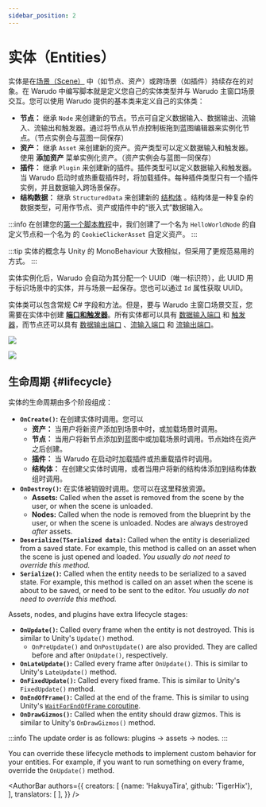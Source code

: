 ```yaml
---
sidebar_position: 2
---
```


# 实体（Entities）

实体是在[场景（Scene）](scene) 中（如节点、资产）或跨场景（如插件）持续存在的对象。在 Warudo 中编写脚本就是定义您自己的实体类型并与 Warudo 主窗口场景交互。您可以使用 Warudo 提供的基本类来定义自己的实体类：

- **节点：** 继承 `Node` 来创建新的节点。节点可自定义数据输入、数据输出、流输入、流输出和触发器。通过将节点从节点控制板拖到蓝图编辑器来实例化节点。（节点实例会与蓝图一同保存）
- **资产：** 继承 `Asset` 来创建新的资产。资产类型可以定义数据输入和触发器。使用 **添加资产** 菜单实例化资产。（资产实例会与蓝图一同保存）
- **插件：** 继承 `Plugin` 来创建新的插件。插件类型可以定义数据输入和触发器。当 Warudo 启动时或热重载插件时，将加载插件。每种插件类型只有一个插件实例，并且数据输入跨场景保存。
- **结构数据：** 继承 `StructuredData` 来创建新的 [结构体](structured-data) 。结构体是一种复杂的数据类型，可用作节点、资产或插件中的“嵌入式”数据输入。

:::info
在创建您的[第一个脚本教程](../creating-your-first-script.md)中，我们创建了一个名为 `HelloWorldNode` 的自定义节点和一个名为 的 `CookieClickerAsset` 自定义资产。
:::

:::tip
实体的概念与 Unity 的 MonoBehaviour 大致相似，但采用了更规范易用的方式。
:::

实体实例化后，Warudo 会自动为其分配一个 UUID（唯一标识符），此 UUID 用于标识场景中的实体，并与场景一起保存。您也可以通过 `Id` 属性获取 UUID。

实体类可以包含常规 C# 字段和方法。但是，要与 Warudo 主窗口场景交互，您需要在实体中创建 [**端口和触发器**](ports-and-triggers)。所有实体都可以具有 [数据输入端口](ports-and-triggers#data-input-ports) 和 [触发器](ports-and-triggers#triggers)，而节点还可以具有 [数据输出端口](ports-and-triggers#data-output-ports) 、[流输入端口](ports-and-triggers#flow-input-ports) 和 [流输出端口](ports-and-triggers#flow-output-ports)。

![](/doc-img/en-custom-node-1.png)

![](/doc-img/en-scripting-concepts-4.png)

## 生命周期 {#lifecycle}

实体的生命周期由多个阶段组成：

- **`OnCreate()`:** 在创建实体时调用。您可以
    - **资产：** 当用户将新资产添加到场景中时，或加载场景时调用。
    - **节点：** 当用户将新节点添加到蓝图中或加载场景时调用。节点始终在资产之后创建。
    - **插件：** 当 Warudo 在启动时加载插件或热重载插件时调用。
    - **结构体：** 在创建父实体时调用，或者当用户将新的结构体添加到结构体数组时调用。
- **`OnDestroy()`:** 在实体被销毁时调用。您可以在这里释放资源。
    - **Assets:** Called when the asset is removed from the scene by the user, or when the scene is unloaded.
    - **Nodes:** Called when the node is removed from the blueprint by the user, or when the scene is unloaded. Nodes are always destroyed _after_ assets.
- **`Deserialize(TSerialized data)`:** Called when the entity is deserialized from a saved state. For example, this method is called on an asset when the scene is just opened and loaded. _You usually do not need to override this method._
- **`Serialize()`:** Called when the entity needs to be serialized to a saved state. For example, this method is called on an asset when the scene is about to be saved, or need to be sent to the editor. _You usually do not need to override this method._

Assets, nodes, and plugins have extra lifecycle stages:

- **`OnUpdate()`:** Called every frame when the entity is not destroyed. This is similar to Unity's `Update()` method.
  - `OnPreUpdate()` and `OnPostUpdate()` are also provided. They are called before and after `OnUpdate()`, respectively.
- **`OnLateUpdate()`:** Called every frame after `OnUpdate()`. This is similar to Unity's `LateUpdate()` method.
- **`OnFixedUpdate()`:** Called every fixed frame. This is similar to Unity's `FixedUpdate()` method.
- **`OnEndOfFrame()`:** Called at the end of the frame. This is similar to using Unity's [`WaitForEndOfFrame` coroutine](https://docs.unity3d.com/ScriptReference/WaitForEndOfFrame.html).
- **`OnDrawGizmos()`:** Called when the entity should draw gizmos. This is similar to Unity's `OnDrawGizmos()` method.

:::info
The update order is as follows: plugins → assets → nodes.
:::

You can override these lifecycle methods to implement custom behavior for your entities. For example, if you want to run something on every frame, override the `OnUpdate()` method.

<AuthorBar authors={{
creators: [
{name: 'HakuyaTira', github: 'TigerHix'},
],
translators: [
],
}} />
